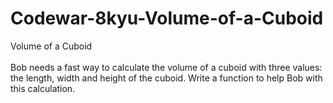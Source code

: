 # Codewar-8kyu-Volume-of-a-Cuboid
Volume of a Cuboid
<br><br>
Bob needs a fast way to calculate the volume of a cuboid with three values: the length, width and height of the cuboid. Write a function to help Bob with this calculation.
